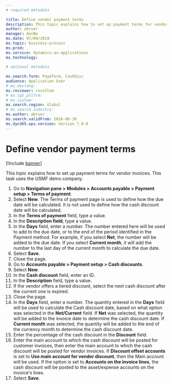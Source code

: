 ```yaml
--- 
# required metadata 
 
title: Define vendor payment terms
description: This topic explains how to set up payment terms for vendor invoices.  
author: abruer
manager: AnnBe 
ms.date: 07/09/2019
ms.topic: business-process 
ms.prod:  
ms.service: dynamics-ax-applications 
ms.technology:  
 
# optional metadata 
 
ms.search.form: PaymTerm, CashDisc   
audience: Application User 
# ms.devlang:  
ms.reviewer: roschlom
# ms.tgt_pltfrm:  
# ms.custom:  
ms.search.region: Global
# ms.search.industry: 
ms.author: abruer
ms.search.validFrom: 2016-06-30 
ms.dyn365.ops.version: Version 7.0.0 
---
```

# Define vendor payment terms

[!include [banner](../../includes/banner.md)]

This topic explains how to set up payment terms for vendor invoices. This task uses the USMF demo company.

1. Go to **Navigation pane > Modules > Accounts payable > Payment setup > Terms of payment**.
2. Select **New**. The Terms of payment page is used to define how the due date will be calculated. It is not used to define how the cash discount date will be calculated.  
3. In the **Terms of payment** field, type a value.
4. In the **Description field**, type a value.
5. In the **Days** field, enter a number. The number entered here will be used to add to the due date, or to the end of the period identified in the Payment method. For example, if you select **Net**, the number will be added to the due date. If you select **Current month**, it will add the number to the last day of the current month to calculate the due date.  
6. Select **Save**.
7. Close the page.
8. Go to **Accounts payable > Payment setup > Cash discounts**.
9. Select **New**.
10. In the **Cash discount** field, enter an ID.
11. In the **Description** field, type a value.
12. If the vendor offers a tiered discount, select the next cash discount after the current one is expired.
13. Close the page.
14. In the **Days** field, enter a number. The quantity entered in the **Days** field will be used to calculate the Cash discount date, based on what option was selected in the **Net/Current** field. If **Net** was selected, the quantity will be added to the invoice date to determine the cash discount date. If **Current month** was selected, the quantity will be added to the end of the currency month to determine the cash discount date.  
15. Enter the percentage of the cash discount in the **Discount** field. 
16. Enter the main account to which the cash discount will be posted for customer invoices, then enter the main account to which the cash discount will be posted for vendor invoices. If **Discount offset accounts** is set to **Use main account for vendor discount**, then the Main account will be used. If the option is set to **Accounts on the invoice lines**, the cash discount will be posted to the asset/expense accounts on the invoice's lines.  
17. Select **Save**.

